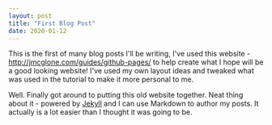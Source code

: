 ```yaml
---
layout: post
title: "First Blog Post"
date: 2020-01-12
---
```

This is the first of many blog posts I'll be writing, I've used this website - http://jmcglone.com/guides/github-pages/ to help create
what I hope will be a good looking website! I've used my own layout ideas and tweaked what was used in the tutorial to make it more personal to me.

Well. Finally got around to putting this old website together. Neat thing about it - powered by [Jekyll](http://jekyllrb.com) and I can use Markdown to author my posts. It actually is a lot easier than I thought it was going to be.
